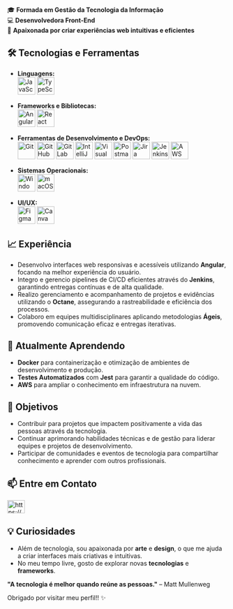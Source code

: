  
🎓 **Formada em Gestão da Tecnologia da Informação**  
💻 **Desenvolvedora Front-End**  
🚀 **Apaixonada por criar experiências web intuitivas e eficientes**

## 🛠 Tecnologias e Ferramentas

- **Linguagens:**  
  <img src="https://user-images.githubusercontent.com/25181517/117447155-6a868a00-af3d-11eb-9cfe-245df15c9f3f.png" alt="JavaScript" width="40" height="40"/>
  <img src="https://user-images.githubusercontent.com/25181517/183890598-19a0ac2d-e88a-4005-a8df-1ee36782fde1.png" alt="TypeScript" width="40" height="40"/>

- **Frameworks e Bibliotecas:**  
  <img src="https://user-images.githubusercontent.com/25181517/183890595-779a7e64-3f43-4634-bad2-eceef4e80268.png" alt="Angular" width="40" height="40"/>
  <img src="https://user-images.githubusercontent.com/25181517/183897015-94a058a6-b86e-4e42-a37f-bf92061753e5.png" alt="React" width="40" height="40"/>

- **Ferramentas de Desenvolvimento e DevOps:**  
  <img src="https://user-images.githubusercontent.com/25181517/192108372-f71d70ac-7ae6-4c0d-8395-51d8870c2ef0.png" alt="Git" width="40" height="40"/>
  <img src="https://user-images.githubusercontent.com/25181517/192108374-8da61ba1-99ec-41d7-80b8-fb2f7c0a4948.png" alt="GitHub" width="40" height="40"/>
  <img src="https://user-images.githubusercontent.com/25181517/192108376-c675d39b-90f6-4073-bde6-5a9291644657.png" alt="GitLab" width="40" height="40"/>
  <img src="https://user-images.githubusercontent.com/25181517/192108890-200809d1-439c-4e23-90d3-b090cf9a4eea.png" alt="IntelliJ" width="40" height="40"/>
  <img src="https://user-images.githubusercontent.com/25181517/192108891-d86b6220-e232-423a-bf5f-90903e6887c3.png" alt="Visual Studio Code" width="40" height="40"/>
  <img src="https://user-images.githubusercontent.com/25181517/192109061-e138ca71-337c-4019-8d42-4792fdaa7128.png" alt="Postman" width="40" height="40"/>
  <img src="https://user-images.githubusercontent.com/25181517/183912952-83784e94-629d-4c34-a961-ae2ae795b662.png" alt="Jira" width="40" height="40"/>
  <img src="https://user-images.githubusercontent.com/25181517/179090274-733373ef-3b59-4f28-9ecb-244bea700932.png" alt="Jenkins" width="40" height="40"/>
  <img src="https://user-images.githubusercontent.com/25181517/183896132-54262f2e-6d98-41e3-8888-e40ab5a17326.png" alt="AWS" width="40" height="40"/>

- **Sistemas Operacionais:**  
  <img src="https://user-images.githubusercontent.com/25181517/186884150-05e9ff6d-340e-4802-9533-2c3f02363ee3.png" alt="Windows" width="40" height="40"/>
  <img src="https://user-images.githubusercontent.com/25181517/186884152-ae609cca-8cf1-4175-8d60-1ce1fa078ca2.png" alt="macOS" width="40" height="40"/>

- **UI/UX:**  
  <img src="https://user-images.githubusercontent.com/25181517/189715289-df3ee512-6eca-463f-a0f4-c10d94a06b2f.png" alt="Figma" width="40" height="40"/>
  <img src="https://github-production-user-asset-6210df.s3.amazonaws.com/136815194/253220886-02494c7c-de6a-43a6-9293-6369696842ed.png" alt="Canva" width="40" height="40"/>

## 📈 Experiência

- Desenvolvo interfaces web responsivas e acessíveis utilizando **Angular**, focando na melhor experiência do usuário.
- Integro e gerencio pipelines de CI/CD eficientes através do **Jenkins**, garantindo entregas contínuas e de alta qualidade.
- Realizo gerenciamento e acompanhamento de projetos e evidências utilizando o **Octane**, assegurando a rastreabilidade e eficiência dos processos.
- Colaboro em equipes multidisciplinares aplicando metodologias **Ágeis**, promovendo comunicação eficaz e entregas iterativas.

## 🌱 Atualmente Aprendendo

- **Docker** para containerização e otimização de ambientes de desenvolvimento e produção.
- **Testes Automatizados** com **Jest** para garantir a qualidade do código.
- **AWS** para ampliar o conhecimento em infraestrutura na nuvem.

## 🎯 Objetivos

- Contribuir para projetos que impactem positivamente a vida das pessoas através da tecnologia.
- Continuar aprimorando habilidades técnicas e de gestão para liderar equipes e projetos de desenvolvimento.
- Participar de comunidades e eventos de tecnologia para compartilhar conhecimento e aprender com outros profissionais.

## 📫 Entre em Contato

<a href="https://www.linkedin.com/in/tanagraandria" target="blank"><img align="center" src="https://cdn.jsdelivr.net/npm/simple-icons@3.0.1/icons/linkedin.svg" alt="https://www.linkedin.com/in/tanagraandria" height="30" width="40" /></a>

## 💡 Curiosidades

- Além de tecnologia, sou apaixonada por **arte** e **design**, o que me ajuda a criar interfaces mais criativas e intuitivas.
- No meu tempo livre, gosto de explorar novas **tecnologias** e **frameworks**.

**"A tecnologia é melhor quando reúne as pessoas."** – Matt Mullenweg

Obrigado por visitar meu perfil!! ✨
